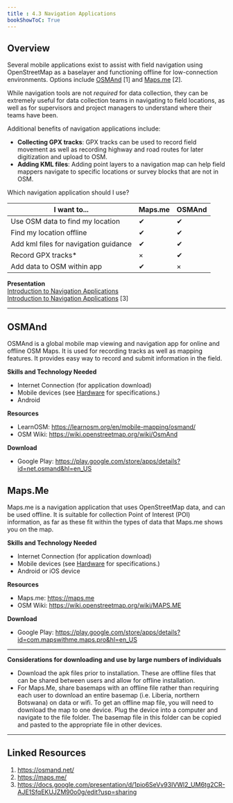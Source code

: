 ```yaml
---
title : 4.3 Navigation Applications
bookShowToC: True
---
```


## Overview
Several mobile applications exist to assist with field navigation using OpenStreetMap as a baselayer and functioning offline for low-connection environments. Options include [OSMAnd](https://osmand.net/) [1] and [Maps.me](https://maps.me/) [2].<br>

While navigation tools are not *required* for data collection, they can be extremely useful for data collection teams in navigating to field locations, as well as for supervisors and project managers to understand where their teams have been. 

Additional benefits of navigation applications include:

*  **Collecting GPX tracks**: GPX tracks can be used to record field movement as well as recording highway and road routes for later digitization and upload to OSM. 
*  **Adding KML files**: Adding point layers to a navigation map can help field mappers navigate to specific locations or survey blocks that are not in OSM. 

Which navigation application should I use?


| I want to...                           | Maps.me | OSMAnd |
|------------------------------------------------|-----|------|
| Use OSM data to find my location                        | ✔   | ✔    |
| Find my location offline                        | ✔   | ✔    |
| Add kml files for navigation guidance                        | ✔   | ✔    |
| Record GPX tracks*                        | ×   | ✔    |
| Add data to OSM within app                        | ✔   | ×    |


**Presentation** <br>
<a href="https://docs.google.com/presentation/d/1pio6SeVv93IVWl2_UM6tg2CR-AJE1SfqEKUJZM90o0g/edit?usp=sharing" target="_blank">Introduction to Navigation Applications</a> <br>
[Introduction to Navigation Applications](https://docs.google.com/presentation/d/1pio6SeVv93IVWl2_UM6tg2CR-AJE1SfqEKUJZM90o0g/edit?usp=sharing) [3]

***

## OSMAnd
OSMAnd is a global mobile map viewing and navigation app for online and offline OSM Maps. It is used for recording tracks as well as mapping features. It provides easy way to record and submit information in the field.

**Skills and Technology Needed**

* Internet Connection (for application download)
* Mobile devices (see [Hardware](https://github.com/hotosm/toolbox/wiki/1.5-Hardware) for specifications.) 
* Android

**Resources**

* LearnOSM: https://learnosm.org/en/mobile-mapping/osmand/
* OSM Wiki: https://wiki.openstreetmap.org/wiki/OsmAnd

**Download**

* Google Play: https://play.google.com/store/apps/details?id=net.osmand&hl=en_US

## Maps.Me
Maps.me is a navigation application that uses OpenStreetMap data, and can be used offline. It is suitable for collection Point of Interest (POI) information, as far as these fit within the types of data that Maps.me shows you on the map.

**Skills and Technology Needed**

* Internet Connection (for application download)
* Mobile devices (see [Hardware](https://github.com/hotosm/toolbox/wiki/1.5-Hardware) for specifications.) 
* Android or iOS device

**Resources**

* Maps.me: https://maps.me
* OSM Wiki: https://wiki.openstreetmap.org/wiki/MAPS.ME

**Download**

* Google Play: https://play.google.com/store/apps/details?id=com.mapswithme.maps.pro&hl=en_US

***
**Considerations for downloading and use by large numbers of individuals**

*  Download the apk files prior to installation. These are offline files that can be shared between users and allow for offline installation. 
*  For Maps.Me, share basemaps with an offline file rather than requiring each user to download an entire basemap (i.e. Liberia, northern Botswana) on data or wifi. To get an offline map file, you will need to download the map to one device. Plug the device into a computer and navigate to the file folder. The basemap file in this folder can be copied and pasted to the appropriate file in other devices. 

***

## Linked Resources

1. https://osmand.net/
2. https://maps.me/
3. https://docs.google.com/presentation/d/1pio6SeVv93IVWl2_UM6tg2CR-AJE1SfqEKUJZM90o0g/edit?usp=sharing
